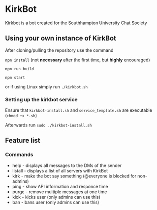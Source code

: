 # KirkBot

Kirkbot is a bot created for the Southhampton University Chat Society

## Using your own instance of KirkBot

After cloning/pulling the repository use the command

`npm install`
(not **necessary** after the first time, but **highly** encouraged)

`npm run build`

`npm start`

or if using Linux simply run
`./kirkbot.sh`

### Setting up the kirkbot service

Ensure that `kirkbot-install.sh` and `service_template.sh` are executable (`chmod +x *.sh`)

Afterwards run `sudo ./kirkbot-install.sh`

## Feature list

### Commands

* help - displays all messages to the DMs of the sender
* listall - displays a list of all servers with KirkBot
* kirk <text> - make the bot say something (@everyone is blocked for non-admins)
* ping - show API information and responce time
* purge <number> - remove multiple messages at one time
* kick <user> - kicks user (only admins can use this)
* ban <user> - bans user (only admins can use this)

